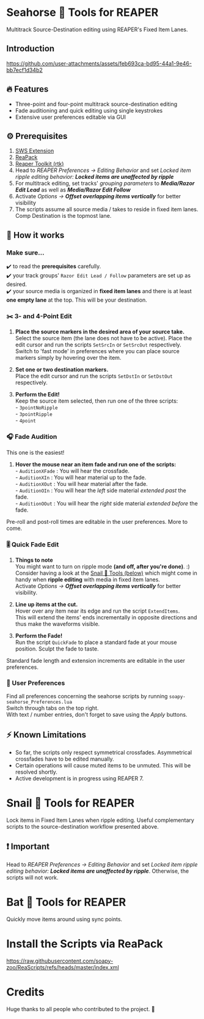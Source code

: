 # Seahorse 🌊 Tools for REAPER
Multitrack Source-Destination editing using REAPER's Fixed Item Lanes.

## Introduction
https://github.com/user-attachments/assets/feb693ca-bd95-44a1-9e46-bb7ecf1d34b2

## 🔥 Features

- Three-point and four-point multitrack source-destination editing
- Fade auditioning and quick editing using single keystrokes
- Extensive user preferences editable via GUI

## ⚙️ Prerequisites
1. [SWS Extension](https://www.sws-extension.org/)
2. [ReaPack](https://reapack.com/)
3. [Reaper Toolkit (rtk)](https://reapertoolkit.dev/#1_reapack)
4. Head to _REAPER Preferences -> Editing Behavior_ and set  _Locked item ripple editing behavior: **Locked items are unaffected by ripple**_
5. For multitrack editing, set tracks' _grouping parameters_ to _**Media/Razor Edit Lead**_ as well as _**Media/Razor Edit Follow**_
6. Activate _Options -> **Offset overlapping items vertically**_ for better visibility
7. The scripts assume all source media / takes to reside in fixed item lanes. Comp Destination is the topmost lane.

## 🌟 How it works
### Make sure...
✔️ to read the **prerequisites** carefully.
<br> ✔️ your track groups' ```Razor Edit Lead / Follow``` parameters are set up as desired.
<br> ✔️ your source media is organized in **fixed item lanes** and there is at least **one empty lane** at the top. This will be your destination.

### ✂️ 3- and 4-Point Edit

1. **Place the source markers in the desired area of your source take.** 
<br> Select the source item (the lane does not have to be active). Place the edit cursor and run the scripts ```SetSrcIn``` or ```SetSrcOut``` respectively.
<br> Switch to 'fast mode' in preferences where you can place source markers simply by hovering over the item.

2. **Set one or two destination markers.** 
<br> Place the edit cursor and run the scripts ```SetDstIn``` or ```SetDstOut``` respectively.

3. **Perform the Edit!** 
<br> Keep the source item selected, then run one of the three scripts:
<br> - ```3pointNoRipple```
<br> - ```3pointRipple```
<br> - ```4point```

### 🎧 Fade Audition

This one is the easiest!

1. **Hover the mouse near an item fade and run one of the scripts:**
<br> - ```AuditionXFade``` : You will hear the crossfade.
<br> - ```AuditionXIn``` : You will hear material up to the fade.
<br> - ```AuditionXOut``` : You will hear material after the fade.
<br> - ```AuditionOIn``` : You will hear the _left_ side material _extended past_ the fade.
<br> - ```AuditionOOut``` : You will hear the _right_ side material _extended before_ the fade.

Pre-roll and post-roll times are editable in the user preferences. More to come.

### 🎚️ Quick Fade Edit

1. **Things to note**
<br> You might want to turn on ripple mode **(and off, after you're done)**. :) Consider having a look at the [Snail 🐌 Tools (below)](Snail-🐌-Tools-for-REAPER) which might come in handy when **ripple editing** with media in fixed item lanes.
<br> Activate _Options -> **Offset overlapping items vertically**_ for better visibility. 

2. **Line up items at the cut.**
<br> Hover over any item near its edge and run the script ```ExtendItems```.
<br> This will extend the items' ends incrementally in opposite directions and thus make the waveforms visible.

3. **Perform the Fade!**
<br> Run the script ```QuickFade``` to place a standard fade at your mouse position. Sculpt the fade to taste.

Standard fade length and extension increments are editable in the user preferences.

### 💅 User Preferences

Find all preferences concerning the seahorse scripts by running ```soapy-seahorse_Preferences.lua```
<br> Switch through tabs on the top right.
<br> With text / number entries, don't forget to save using the _Apply_ buttons.

## ⚡ Known Limitations
- So far, the scripts only respect symmetrical crossfades. Asymmetrical crossfades have to be edited manually.
- Certain operations will cause muted items to be unmuted. This will be resolved shortly.
- Active development is in progress using REAPER 7.

# Snail 🐌 Tools for REAPER
Lock items in Fixed Item Lanes when ripple editing. Useful complementary scripts to the source-destination workflow presented above.

## ❗ Important
Head to _REAPER Preferences -> Editing Behavior_ and set  _Locked item ripple editing behavior: **Locked items are unaffected by ripple**_.
Otherwise, the scripts will not work.

# Bat 🦇 Tools for REAPER
Quickly move items around using sync points.

# Install the Scripts via ReaPack
https://raw.githubusercontent.com/soapy-zoo/ReaScripts/refs/heads/master/index.xml

# Credits
Huge thanks to all people who contributed to the project. 🌈
